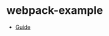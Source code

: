 # webpack-example

- [Guide](https://2woongjae.notion.site/webpack-example-791c0376c39843f08dddb05adadb12ab)
